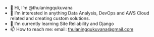 - 👋 Hi, I’m @thulaningqukuvana
- 👀 I’m interested in anything Data Analysis, DevOps and AWS Cloud related and creating custom solutions.
- 🌱 I’m currently learning Site Reliability and Django
- 📫 How to reach me:
     email: thulaningqukuvana@gmail.com

<!---
thulaningqukuvana/thulaningqukuvana is a ✨ special ✨ repository because its `README.md` (this file) appears on your GitHub profile.
You can click the Preview link to take a look at your changes.
--->
